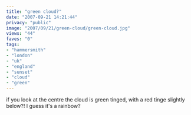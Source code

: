 ```yaml
---
title: "green cloud?"
date: "2007-09-21 14:21:44"
privacy: "public"
image: "2007/09/21/green-cloud/green-cloud.jpg"
views: "44"
faves: "0"
tags:
- "hammersmith"
- "london"
- "uk"
- "england"
- "sunset"
- "cloud"
- "green"
---
```

if you look at the centre the cloud is green tinged, with a red tinge slightly below?! I guess it's a rainbow?
